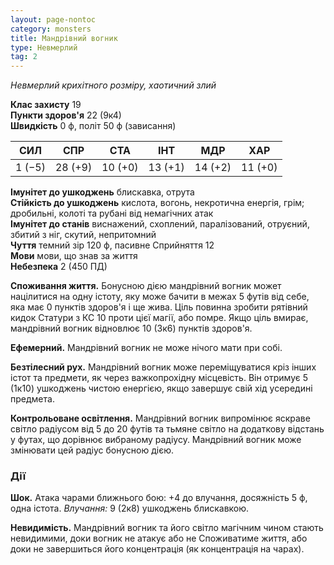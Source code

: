 ```yaml
---
layout: page-nontoc
category: monsters
title: Мандрівний вогник
type: Невмерлий
tag: 2
---
```


_Невмерлий крихітного розміру, хаотичний злий_

**Клас захисту** 19    
**Пункти здоров'я** 22 (9к4)    
**Швидкість** 0 ф, політ 50 ф (зависання)

| СИЛ    | СПР     | СТА     | ІНТ     | МДР     | ХАР     |
| ------ | ------- | ------- | ------- | ------- | ------- |
| 1 (−5) | 28 (+9) | 10 (+0) | 13 (+1) | 14 (+2) | 11 (+0) |

**Імунітет до ушкоджень** блискавка, отрута    
**Стійкість до ушкоджень** кислота, вогонь, некротична енергія, грім; дробильні, колоті та рубані від немагічних атак    
**Імунітет до станів** виснажений, схоплений, паралізований, отруєний, збитий з ніг, скутий, непритомний    
**Чуття** темний зір 120 ф, пасивне Сприйняття 12    
**Мови** мови, що знав за життя    
**Небезпека** 2 (450 ПД)

**Споживання життя.** Бонусною дією мандрівний вогник может націлитися на одну істоту, яку може бачити в межах 5 футів від себе, яка має 0 пунктів здоров'я і ще жива. Ціль повинна зробити рятівний кидок Статури з КС 10 проти цієї магії, або помре. Якщо ціль вмирає, мандрівний вогник відновлює 10 (3к6) пунктів здоров'я.    

**Ефемерний.** Мандрівний вогник не може нічого мати при собі.    

**Безтілесний рух.** Мандрівний вогник може переміщуватися кріз інших істот та предмети, як через важкопрохідну місцевість. Він отримує 5 (1к10) ушкоджень чистою енергією, якщо завершує свій хід усередині предмета.    

**Контрольоване освітлення.** Мандрівний вогник випромінює яскраве світло радіусом від 5 до 20 футів та тьмяне світло на додаткову відстань у футах, що дорівнює вибраному радіусу. Мандрівний вогник може змінювати цей радіус бонусною дією.

### Дії
**Шок.** Атака чарами ближнього бою: +4 до влучання, досяжність 5 ф, одна істота. _Влучання:_ 9 (2к8) ушкоджень блискавкою.    

**Невидимість.** Мандрівний вогник та його світло магічним чином стають невидимими, доки вогник не атакує або не Споживатиме життя, або доки не завершиться його концентрація (як концентрація на чарах).

